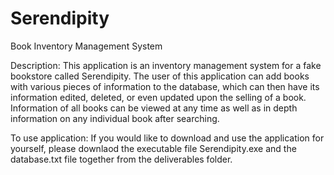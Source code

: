 # Serendipity
Book Inventory Management System

Description: This application is an inventory management system for a fake bookstore called Serendipity.
             The user of this application can add books with various pieces of information to the database, which can then have its information edited,
             deleted, or even updated upon the selling of a book.
             Information of all books can be viewed at any time as well as in depth information on any individual book after searching.
                         
To use application: If you would like to download and use the application for yourself, please downlaod the executable file Serendipity.exe and the database.txt file together from the deliverables folder.
                     
